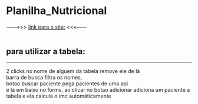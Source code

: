 # Planilha_Nutricional
--->>> [link para o site:](https://elielclementino.github.io/Planilha_Nutricional/)    <<<---
<br>
<br>
## para utilizar a tabela:
<hr>
2 clicks no nome de alguem da tabela remove ele de lá
<br>
barra de busca filtra os nomes,
<br>
botao buscar paciente pega pacientes de uma api
<br>
e lá em baixo no forms, ao clicar no botao adicionar adiciona um paciente a tabela e ela calcula o imc automáticamente
